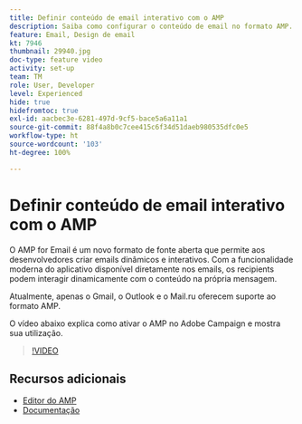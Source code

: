 ```yaml
---
title: Definir conteúdo de email interativo com o AMP
description: Saiba como configurar o conteúdo de email no formato AMP.
feature: Email, Design de email
kt: 7946
thumbnail: 29940.jpg
doc-type: feature video
activity: set-up
team: TM
role: User, Developer
level: Experienced
hide: true
hidefromtoc: true
exl-id: aacbec3e-6281-497d-9cf5-bace5a6a11a1
source-git-commit: 88f4a8b0c7cee415c6f34d51daeb980535dfc0e5
workflow-type: ht
source-wordcount: '103'
ht-degree: 100%

---
```


# Definir conteúdo de email interativo com o AMP

O AMP for Email é um novo formato de fonte aberta que permite aos desenvolvedores criar emails dinâmicos e interativos. Com a funcionalidade moderna do aplicativo disponível diretamente nos emails, os recipients podem interagir dinamicamente com o conteúdo na própria mensagem.

Atualmente, apenas o Gmail, o Outlook e o Mail.ru oferecem suporte ao formato AMP.

O vídeo abaixo explica como ativar o AMP no Adobe Campaign e mostra sua utilização.

>[!VIDEO](https://video.tv.adobe.com/v/29940?quality=12&learn=on)

## Recursos adicionais

* [Editor do AMP](https://playground.amp.dev/)
* [Documentação](https://experienceleague.adobe.com/docs/campaign-classic/using/sending-messages/sending-emails/defining-interactive-content.html?lang=pt-BR#about-amp-for-email)
